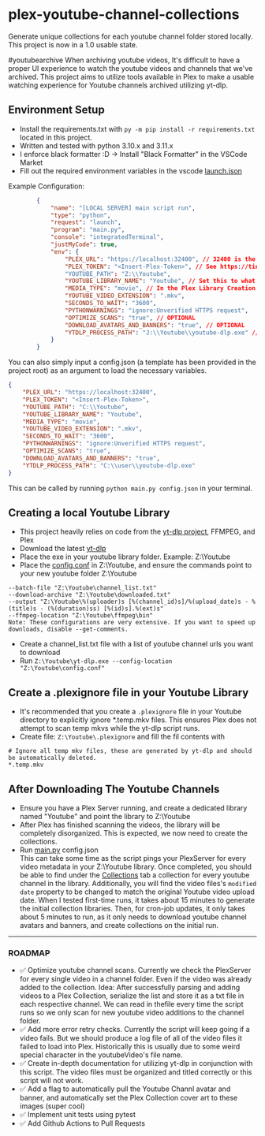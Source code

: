 # plex-youtube-channel-collections
Generate unique collections for each youtube channel folder stored locally.
This project is now in a 1.0 usable state.

#youtubearchive
When archiving youtube videos, It's difficult to have a proper UI experience to watch the youtube videos and channels that we've archived.
This project aims to utilize tools available in Plex to make a usable watching experience for Youtube channels archived utilizing yt-dlp.

## Environment Setup
- Install the requirements.txt with `py -m pip install -r requirements.txt` located in this project.
- Written and tested with python 3.10.x and 3.11.x
- I enforce black formatter :D -> Install "Black Formatter" in the VSCode Market
- Fill out the required environment variables in the vscode [launch.json](https://github.com/KJBurnett/plex-youtube-channel-collections/blob/main/.vscode/launch.json)  


Example Configuration:
```json
        {
            "name": "[LOCAL SERVER] main script run",
            "type": "python",
            "request": "launch",
            "program": "main.py",
            "console": "integratedTerminal",
            "justMyCode": true,
            "env": {
                "PLEX_URL": "https://localhost:32400", // 32400 is the default Plex port, but yours may be different.
                "PLEX_TOKEN": "<Insert-Plex-Token>", // See https://tinyurl.com/get-plex-token 
                "YOUTUBE_PATH": "Z:\\Youtube",
                "YOUTUBE_LIBRARY_NAME": "Youtube", // Set this to what you named your Youtube Library in Plex.
                "MEDIA_TYPE": "movie", // In the Plex Library Creation UI, choose "Other Videos" for the Library video file types.
                "YOUTUBE_VIDEO_EXTENSION": ".mkv",
                "SECONDS_TO_WAIT": "3600",
                "PYTHONWARNINGS": "ignore:Unverified HTTPS request",
                "OPTIMIZE_SCANS": "true", // OPTIONAL
                "DOWNLOAD_AVATARS_AND_BANNERS": "true", // OPTIONAL
                "YTDLP_PROCESS_PATH": "J:\\Youtube\\youtube-dlp.exe" // OPTIONAL
            }
        }
```

You can also simply input a config.json (a template has been provided in the project root) as an argument to load the necessary variables.
```json
{
    "PLEX_URL": "https://localhost:32400",
    "PLEX_TOKEN": "<Insert-Plex-Token>",
    "YOUTUBE_PATH": "C:\\Youtube",
    "YOUTUBE_LIBRARY_NAME": "Youtube",
    "MEDIA_TYPE": "movie",
    "YOUTUBE_VIDEO_EXTENSION": ".mkv",
    "SECONDS_TO_WAIT": "3600",
    "PYTHONWARNINGS": "ignore:Unverified HTTPS request",
    "OPTIMIZE_SCANS": "true",
    "DOWNLOAD_AVATARS_AND_BANNERS": "true",
    "YTDLP_PROCESS_PATH": "C:\\user\\youtube-dlp.exe"
}
```
This can be called by running `python main.py config.json` in your terminal.

## Creating a local Youtube Library
- This project heavily relies on code from the [yt-dlp project](https://github.com/yt-dlp/yt-dlp), FFMPEG, and Plex
- Download the latest [yt-dlp](https://github.com/yt-dlp/yt-dlp#installation)
- Place the exe in your youtube library folder. Example: Z:\Youtube
- Place the [config.conf](https://github.com/KJBurnett/plex-youtube-channel-collections/blob/main/config.conf) in Z:\Youtube, and ensure the commands point to your new youtube folder Z:\Youtube  
```
--batch-file "Z:\Youtube\channel_list.txt"  
--download-archive "Z:\Youtube\downloaded.txt"  
--output "Z:\Youtube\%(uploader)s [%(channel_id)s]/%(upload_date)s - %(title)s - (%(duration)ss) [%(id)s].%(ext)s"  
--ffmpeg-location "Z:\Youtube\ffmpeg\bin"  
Note: These configurations are very extensive. If you want to speed up downloads, disable --get-comments. 
```
- Create a channel_list.txt file with a list of youtube channel urls you want to download
- Run `Z:\Youtube\yt-dlp.exe --config-location "Z:\Youtube\config.conf"`

## Create a .plexignore file in your Youtube Library
- It's recommended that you create a `.plexignore` file in your Youtube directory to explicitly ignore *.temp.mkv files. This ensures Plex does not attempt to scan temp mkvs while the yt-dlp script runs.
- Create file: `Z:\Youtube\.plexignore` and fill the fil contents with
```
# Ignore all temp mkv files, these are generated by yt-dlp and should be automatically deleted.
*.temp.mkv
```

## After Downloading The Youtube Channels
- Ensure you have a Plex Server running, and create a dedicated library named "Youtube" and point the library to Z:\Youtube
- After Plex has finished scanning the videos, the library will be completely disorganized. This is expected, we now need to create the collections.
- Run [main.py](https://github.com/KJBurnett/plex-youtube-channel-collections/blob/main/main.py) config.json  
This can take some time as the script pings your PlexServer for every video metadata in your Z:\Youtube library.
Once completed, you should be able to find under the [Collections](https://support.plex.tv/articles/201273953-collections/) tab a collection for every youtube channel in the library.
Additionally, you will find the video files's `modified date` property to be changed to match the original Youtube video upload date.
When I tested first-time runs, it takes about 15 minutes to generate the initial collection libraries. Then, for cron-job updates, it only takes about 5 minutes to run, as it only needs to download youtube channel avatars and banners, and create collections on the initial run.

---

### ROADMAP
- ✅ Optimize youtube channel scans. Currently we check the PlexServer for every single video in a channel folder. Even if the video was already added to the collection. Idea: After successfully parsing and adding videos to a Plex Collection, serialize the list and store it as a txt file in each respective channel. We can read in thefile every time the script runs so we only scan for new youtube video additions to the channel folder.
- ✅ Add more error retry checks. Currently the script will keep going if a video fails. But we should produce a log file of all of the video files it failed to load into Plex. Historically this is usually due to some weird special character in the youtubeVideo's file name.
- ✅ Create in-depth documentation for utilizing yt-dlp in conjunction with this script. The video files must be organized and titled correctly or this script will not work.
- ✅ Add a flag to automatically pull the Youtube Channl avatar and banner, and automatically set the Plex Collection cover art to these images (super cool)
- ✅ Implement unit tests using pytest
- ✅ Add Github Actions to Pull Requests
